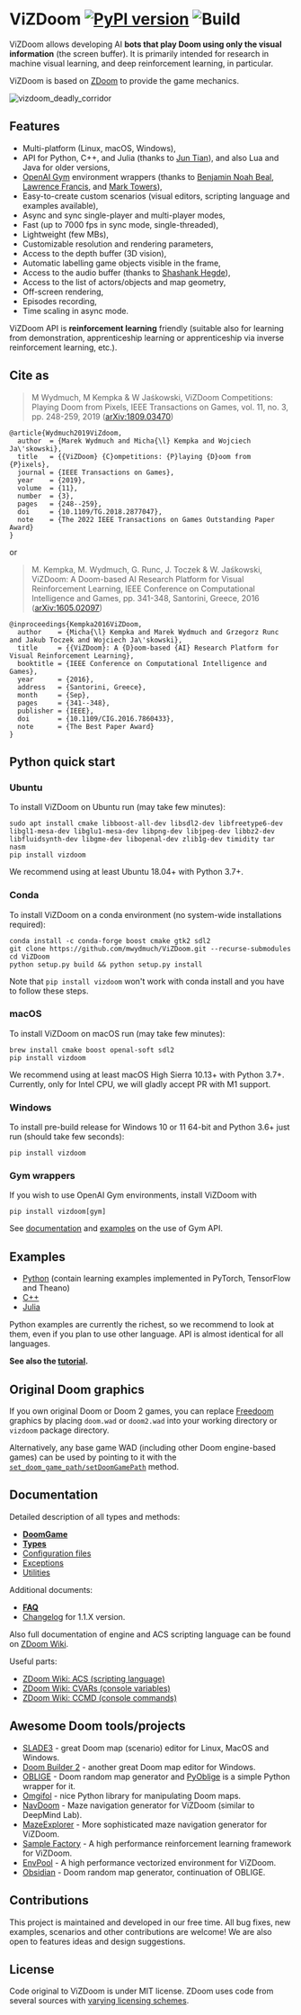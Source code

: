 # ViZDoom [![PyPI version](https://badge.fury.io/py/vizdoom.svg)](https://badge.fury.io/py/vizdoom) ![Build](https://github.com/mwydmuch/ViZDoom/workflows/Build/badge.svg)

ViZDoom allows developing AI **bots that play Doom using only the visual information** (the screen buffer). It is primarily intended for research in machine visual learning, and deep reinforcement learning, in particular.

ViZDoom is based on [ZDoom](https://github.com/rheit/zdoom) to provide the game mechanics.

![vizdoom_deadly_corridor](http://www.cs.put.poznan.pl/mkempka/misc/vizdoom_gifs/vizdoom_corridor_segmentation.gif)


## Features
- Multi-platform (Linux, macOS, Windows),
- API for Python, C++, and Julia (thanks to [Jun Tian](https://github.com/findmyway)), and also Lua and Java for older versions,
- [OpenAI Gym](https://www.gymlibrary.dev/) environment wrappers (thanks to [Benjamin Noah Beal](https://github.com/bebeal), [Lawrence Francis](https://github.com/ldfrancis), and [Mark Towers](https://github.com/pseudo-rnd-thoughts)),
- Easy-to-create custom scenarios (visual editors, scripting language and examples available),
- Async and sync single-player and multi-player modes,
- Fast (up to 7000 fps in sync mode, single-threaded),
- Lightweight (few MBs),
- Customizable resolution and rendering parameters,
- Access to the depth buffer (3D vision),
- Automatic labelling game objects visible in the frame,
- Access to the audio buffer (thanks to [Shashank Hegde](https://github.com/hegde95)),
- Access to the list of actors/objects and map geometry,
- Off-screen rendering,
- Episodes recording,
- Time scaling in async mode.

ViZDoom API is **reinforcement learning** friendly (suitable also for learning from demonstration, apprenticeship learning or apprenticeship via inverse reinforcement learning, etc.).


## Cite as
> M Wydmuch, M Kempka & W Jaśkowski, ViZDoom Competitions: Playing Doom from Pixels, IEEE Transactions on Games, vol. 11, no. 3, pp. 248-259, 2019
([arXiv:1809.03470](https://arxiv.org/abs/1809.03470))
```
@article{Wydmuch2019ViZdoom,
  author  = {Marek Wydmuch and Micha{\l} Kempka and Wojciech Ja\'skowski},
  title   = {{ViZDoom} {C}ompetitions: {P}laying {D}oom from {P}ixels},
  journal = {IEEE Transactions on Games},
  year    = {2019},
  volume  = {11},
  number  = {3},
  pages   = {248--259},
  doi     = {10.1109/TG.2018.2877047},
  note    = {The 2022 IEEE Transactions on Games Outstanding Paper Award}
}
```
or

> M. Kempka, M. Wydmuch, G. Runc, J. Toczek & W. Jaśkowski, ViZDoom: A Doom-based AI Research Platform for Visual Reinforcement Learning, IEEE Conference on Computational Intelligence and Games, pp. 341-348, Santorini, Greece, 2016	([arXiv:1605.02097](http://arxiv.org/abs/1605.02097))
```
@inproceedings{Kempka2016ViZDoom,
  author    = {Micha{\l} Kempka and Marek Wydmuch and Grzegorz Runc and Jakub Toczek and Wojciech Ja\'skowski},
  title     = {{ViZDoom}: A {D}oom-based {AI} Research Platform for Visual Reinforcement Learning},
  booktitle = {IEEE Conference on Computational Intelligence and Games},  
  year      = {2016},
  address   = {Santorini, Greece},
  month     = {Sep},
  pages     = {341--348},
  publisher = {IEEE},
  doi       = {10.1109/CIG.2016.7860433},
  note      = {The Best Paper Award}
}
```


## Python quick start

### Ubuntu
To install ViZDoom on Ubuntu run (may take few minutes):
```
sudo apt install cmake libboost-all-dev libsdl2-dev libfreetype6-dev libgl1-mesa-dev libglu1-mesa-dev libpng-dev libjpeg-dev libbz2-dev libfluidsynth-dev libgme-dev libopenal-dev zlib1g-dev timidity tar nasm
pip install vizdoom
```
We recommend using at least Ubuntu 18.04+ with Python 3.7+.

### Conda
To install ViZDoom on a conda environment (no system-wide installations required):
```
conda install -c conda-forge boost cmake gtk2 sdl2
git clone https://github.com/mwydmuch/ViZDoom.git --recurse-submodules
cd ViZDoom
python setup.py build && python setup.py install
```
Note that `pip install vizdoom` won't work with conda install and you have to follow these steps.

### macOS 
To install ViZDoom on macOS run (may take few minutes):
```
brew install cmake boost openal-soft sdl2
pip install vizdoom
```
We recommend using at least macOS High Sierra 10.13+ with Python 3.7+.
Currently, only for Intel CPU, we will gladly accept PR with M1 support.

### Windows
To install pre-build release for Windows 10 or 11 64-bit and Python 3.6+ just run (should take few seconds):
```
pip install vizdoom
```

### Gym wrappers
If you wish to use OpenAI Gym environments, install ViZDoom with
```
pip install vizdoom[gym]
```
See [documentation](doc/Gym.md) and [examples](examples/python/gym_wrapper.py) on the use of Gym API.


## Examples

- [Python](examples/python) (contain learning examples implemented in PyTorch, TensorFlow and Theano)
- [C++](examples/c%2B%2B)
- [Julia](examples/julia)

Python examples are currently the richest, so we recommend to look at them, even if you plan to use other language. API is almost identical for all languages.

**See also the [tutorial](http://vizdoom.cs.put.edu.pl/tutorial).**


## Original Doom graphics

If you own original Doom or Doom 2 games, you can replace [Freedoom](https://freedoom.github.io/) graphics by placing `doom.wad` or `doom2.wad` into your working directory or `vizdoom` package directory.

Alternatively, any base game WAD (including other Doom engine-based games) can be used by pointing to it with the [`set_doom_game_path/setDoomGamePath`](https://github.com/mwydmuch/ViZDoom/blob/master/doc/DoomGame.md#-setdoomscenariopath) method.


## Documentation

Detailed description of all types and methods:

- **[DoomGame](doc/DoomGame.md)**
- **[Types](doc/Types.md)**
- [Configuration files](doc/ConfigFile.md)
- [Exceptions](doc/Exceptions.md)
- [Utilities](doc/Utilities.md)

Additional documents:

- **[FAQ](doc/FAQ.md)**
- [Changelog](doc/Changelog.md) for 1.1.X version.

Also full documentation of engine and ACS scripting language can be found on
[ZDoom Wiki](https://zdoom.org/wiki/).

Useful parts:

- [ZDoom Wiki: ACS (scripting language)](https://zdoom.org/wiki/ACS)
- [ZDoom Wiki: CVARs (console variables)](https://zdoom.org/wiki/CVARs)
- [ZDoom Wiki: CCMD (console commands)](https://zdoom.org/wiki/CCMDs)


## Awesome Doom tools/projects

- [SLADE3](http://slade.mancubus.net/) - great Doom map (scenario) editor for Linux, MacOS and Windows.
- [Doom Builder 2](http://www.doombuilder.com/) - another great Doom map editor for Windows.
- [OBLIGE](http://oblige.sourceforge.net/) - Doom random map generator and [PyOblige](https://github.com/mwydmuch/PyOblige) is a simple Python wrapper for it.
- [Omgifol](https://github.com/devinacker/omgifol) - nice Python library for manipulating Doom maps.
- [NavDoom](https://github.com/agiantwhale/navdoom) - Maze navigation generator for ViZDoom (similar to DeepMind Lab).
- [MazeExplorer](https://github.com/microsoft/MazeExplorer) - More sophisticated maze navigation generator for ViZDoom.
- [Sample Factory](https://github.com/alex-petrenko/sample-factory) - A high performance reinforcement learning framework for ViZDoom.
- [EnvPool](https://github.com/sail-sg/envpool/) - A high performance vectorized environment for ViZDoom.
- [Obsidian](https://github.com/dashodanger/Obsidian) - Doom random map generator, continuation of OBLIGE.


## Contributions

This project is maintained and developed in our free time. All bug fixes, new examples, scenarios and other contributions are welcome! We are also open to features ideas and design suggestions.


## License

Code original to ViZDoom is under MIT license. ZDoom uses code from several sources with [varying licensing schemes](http://zdoom.org/wiki/license).
